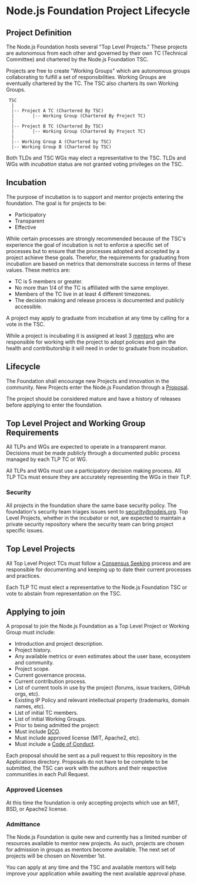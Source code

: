 # Node.js Foundation Project Lifecycle

## Project Definition

The Node.js Foundation hosts several "Top Level Projects." These projects are autonomous from each other and governed by their own TC (Technical Committee) and chartered by the Node.js Foundation TSC.

Projects are free to create "Working Groups" which are autonomous groups collaborating to fulfill a set of responsibilities. Working Groups are eventually chartered by the TC. The TSC also charters its own Working Groups.

```
 TSC
  |
  |-- Project A TC (Chartered By TSC)
  |       |-- Working Group (Chartered By Project TC)
  |
  |-- Project B TC (Chartered By TSC)
  |       |-- Working Group (Chartered By Project TC)
  |
  |-- Working Group A (Chartered by TSC)
  |-- Working Group B (Chartered by TSC)
```

Both TLDs and TSC WGs may elect a representative to the TSC. TLDs and WGs with *incubation* status are not granted voting privileges on the TSC.

## Incubation

The purpose of incubation is to support and mentor projects entering the foundation. The goal is for projects to be:

* Participatory
* Transparent
* Effective

While certain processes are strongly recommended because of the TSC's experience the goal of incubation is not to enforce a specific set of processes but to ensure that the processes adopted and accepted by a project achieve these goals. Therefor, the requirements for graduating from incubation are based on metrics that demonstrate success in terms of these values. These metrics are:

* TC is 5 members or greater.
* No more than 1/4 of the TC is affiliated with the same employer.
* Members of the TC live in at least 4 different timezones.
* The decision making and release process is documented and publicly accessible.

A project may apply to graduate from incubation at any time by calling for a vote in the TSC.

While a project is incubating it is assigned at least 3 [mentors](https://github.com/nodejs/TSC/blob/master/README.md#mentors) who are responsible for working with the project to adopt policies and gain the health and contributorship it will need in order to graduate from incubation.

## Lifecycle

The Foundation shall encourage new Projects and innovation in the community. New Projects enter the Node.js Foundation through a [Proposal](#Proposal).

The project should be considered mature and have a history of releases before applying to enter the foundation.

## Top Level Project and Working Group Requirements

All TLPs and WGs are expected to operate in a transparent manor. Decisions must be made publicly through a documented public process managed by each TLP TC or WG.

All TLPs and WGs must use a participatory decision making process. All TLP TCs must ensure they are accurately representing the WGs in their TLP.

### Security

All projects in the foundation share the same base security policy. The foundation's security team triages issues sent to security@nodejs.org. Top Level Projects, whether in the incubator or not, are expected to maintain a private security repository where the security team can bring project specific issues.

## Top Level Projects

All Top Level Project TCs must follow a [Consensus Seeking](https://en.wikipedia.org/wiki/Consensus-seeking_decision-making) process and are responsible for documenting and keeping up to date their current processes and practices.

Each TLP TC must elect a representative to the Node.js Foundation TSC or vote to abstain from representation on the TSC.

## Applying to join

A proposal to join the Node.js Foundation as a Top Level Project or Working Group must include:

* Introduction and project description.
* Project history.
* Any available metrics or even estimates about the user base, ecosystem and community.
* Project scope.
* Current governance process.
* Current contribution process.
* List of current tools in use by the project (forums, issue trackers, GitHub orgs, etc).
* Existing IP Policy and relevant intellectual property (trademarks, domain names, etc).
* List of initial TC members.
* List of initial Working Groups.
* Prior to being admitted the project:
 * Must include [DCO](https://github.com/nodejs/io.js/blob/master/CONTRIBUTING.md#developers-certificate-of-origin-10).
 * Must include approved license (MIT, Apache2, etc).
 * Must include a [Code of Conduct](https://github.com/nodejs/io.js/blob/master/CONTRIBUTING.md#code-of-conduct).

Each proposal should be sent as a pull request to this repository in the Applications directory. Proposals do not have to be complete to be submitted, the TSC can work with the authors and their respective communities in each Pull Request.

### Approved Licenses

At this time the foundation is only accepting projects which use an MIT, BSD, or Apache2 license.

### Admittance

The Node.js Foundation is quite new and currently has a limited number of resources available to mentor new projects. As such, projects are chosen for admission in groups as mentors become available. The next set of projects will be chosen on November 1st.

You can apply at any time and the TSC and available mentors will help improve your application while awaiting the next available approval phase.

